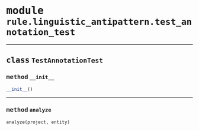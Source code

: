 <!-- markdownlint-disable -->

# <kbd>module</kbd> `rule.linguistic_antipattern.test_annotation_test`






---

## <kbd>class</kbd> `TestAnnotationTest`




### <kbd>method</kbd> `__init__`

```python
__init__()
```








---

### <kbd>method</kbd> `analyze`

```python
analyze(project, entity)
```






